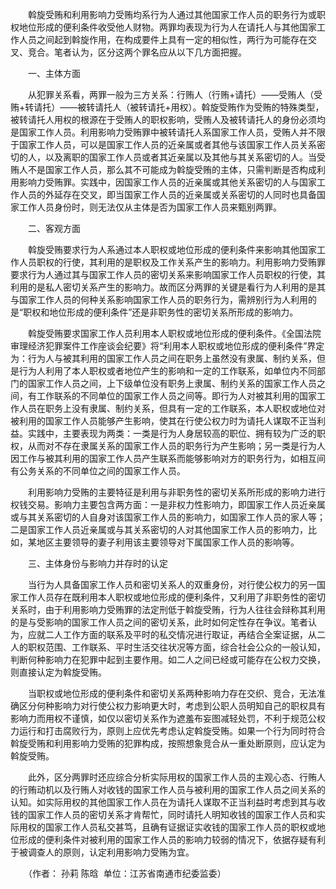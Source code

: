 　　斡旋受贿和利用影响力受贿均系行为人通过其他国家工作人员的职务行为或职权地位形成的便利条件收受他人财物。两罪均表现为行为人在请托人与其他国家工作人员之间起到斡旋作用，在构成要件上具有一定的相似性，两行为可能存在交叉、竞合。笔者认为，区分这两个罪名应从以下几方面把握。

　　一、主体方面

　　从犯罪关系看，两罪一般为三方关系：行贿人（行贿+请托）——受贿人（受贿+转请托）——被转请托人（被转请托+用权）。斡旋受贿作为受贿的特殊类型，被转请托人用权的根源在于受贿人的职权影响，受贿人及被转请托人的身份必须均是国家工作人员。利用影响力受贿罪中被转请托人系国家工作人员，受贿人并不限于国家工作人员，可以是国家工作人员的近亲属或者其他与该国家工作人员关系密切的人，以及离职的国家工作人员或者其近亲属以及其他与其关系密切的人。当受贿人不是国家工作人员，那么其不可能成为斡旋受贿的主体，只需判断是否构成利用影响力受贿罪。实践中，因国家工作人员的近亲属或其他关系密切的人与国家工作人员的外延存在交叉，即当国家工作人员的近亲属或关系密切的人同时也具备国家工作人员身份时，则无法仅从主体是否为国家工作人员来甄别两罪。

　　二、客观方面

　　斡旋受贿要求行为人系通过本人职权或地位形成的便利条件来影响其他国家工作人员职权的行使，其利用的是职权及工作关系产生的影响力。利用影响力受贿罪要求行为人通过其与国家工作人员的密切关系来影响国家工作人员职权的行使，其利用的是私人密切关系产生的影响力。故而区分两罪的关键是看行为人利用的是其与国家工作人员的何种关系影响国家工作人员的职务行为，需辨别行为人利用的是“职权和地位形成的便利条件”还是非职务性的密切关系所形成的影响力。

　　斡旋受贿要求国家工作人员利用本人职权或地位形成的便利条件。《全国法院审理经济犯罪案件工作座谈会纪要》将“利用本人职权或地位形成的便利条件”界定为：行为人与被其利用的国家工作人员之间在职务上虽然没有隶属、制约关系，但是行为人利用了本人职权或者地位产生的影响和一定的工作联系，如单位内不同部门的国家工作人员之间，上下级单位没有职务上隶属、制约关系的国家工作人员之间，有工作联系的不同单位的国家工作人员之间等。即行为人对被其利用的国家工作人员在职务上没有隶属、制约关系，但具有一定的工作联系，本人职权或地位对被利用的国家工作人员能够产生影响，使其在行使公权力时为请托人谋取不正当利益。实践中，主要表现为两类：一类是行为人身居较高的职位、拥有较为广泛的职权，从而对不存在隶属关系的国家工作人员的职务行为产生影响；另一类是行为人因工作与被其利用的国家工作人员产生联系而能够影响对方的职务行为，如相互间有公务关系的不同单位之间的国家工作人员。

　　利用影响力受贿的主要特征是利用与非职务性的密切关系所形成的影响力进行权钱交易。影响力主要包含两方面：一是非权力性影响力，即国家工作人员近亲属或与其关系密切的人自身对该国家工作人员的影响力，如国家工作人员的家人等；二是国家工作人员近亲属或与其关系密切的人对其他国家工作人员的影响力，比如，某地区主要领导的妻子利用该主要领导对下属国家工作人员的影响等。

　　三、主体身份与影响力并存时的认定

　　当行为人具备国家工作人员和密切关系人的双重身份，对行使公权力的另一国家工作人员存在既利用本人职权或地位形成的便利条件，又利用了非职务性的密切关系时，由于利用影响力受贿罪的法定刑低于斡旋受贿，行为人往往会辩称其利用的是与受影响的国家工作人员之间的密切关系，此时如何定性存在争议。笔者认为，应就二人工作方面的联系及平时的私交情况进行取证，再结合全案证据，从二人的职权范围、工作联系、平时生活交往状况等方面，综合社会公众的一般认知，判断何种影响力在犯罪中起到主要作用。如二人之间已经或可能存在公权力交换，则直接认定为斡旋受贿。

　　当职权或地位形成的便利条件和密切关系两种影响力存在交织、竞合，无法准确区分何种影响力对行使公权力影响更大时，考虑到公职人员明知自己的职权具有影响力而用权不谨慎，如仅以密切关系作为遮羞布妄图减轻处罚，不利于规范公权力运行和打击腐败行为，原则上应优先考虑认定斡旋受贿。如果一个行为同时符合斡旋受贿和利用影响力受贿的犯罪构成，按照想象竞合从一重处断原则，应认定为斡旋受贿。

　　此外，区分两罪时还应综合分析实际用权的国家工作人员的主观心态、行贿人的行贿动机以及行贿人对收钱的国家工作人员与被利用的国家工作人员之间关系的认知。如实际用权的其他国家工作人员在为请托人谋取不正当利益时考虑到其与收钱的国家工作人员的密切关系才肯帮忙，同时请托人明知收钱的国家工作人员和实际用权的国家工作人员私交甚笃，且确有证据证实收钱的国家工作人员的职权或地位形成的便利条件对被利用的国家工作人员的影响力较弱的情况下，依据存疑有利于被调查人的原则，认定利用影响力受贿为宜。

　　（作者： 孙莉 陈晗  单位：江苏省南通市纪委监委）
